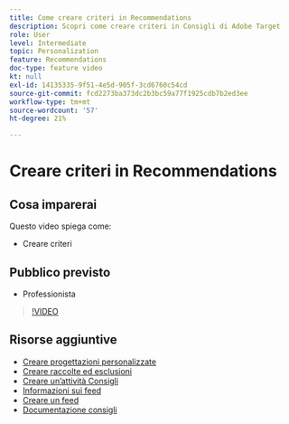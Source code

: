 ```yaml
---
title: Come creare criteri in Recommendations
description: Scopri come creare criteri in Consigli di Adobe Target
role: User
level: Intermediate
topic: Personalization
feature: Recommendations
doc-type: feature video
kt: null
exl-id: 14135335-9f51-4e5d-905f-3cd6760c54cd
source-git-commit: fcd2273ba373dc2b3bc59a77f1925cdb7b2ed3ee
workflow-type: tm+mt
source-wordcount: '57'
ht-degree: 21%

---
```


# Creare criteri in Recommendations

## Cosa imparerai

Questo video spiega come:

* Creare criteri

## Pubblico previsto

* Professionista

>[!VIDEO](https://video.tv.adobe.com/v/27694?quality=12)

## Risorse aggiuntive

* [Creare progettazioni personalizzate](create-custom-designs.md)
* [Creare raccolte ed esclusioni](create-collections-and-exclusions.md)
* [Creare un’attività Consigli](create-a-recommendations-activity.md)
* [Informazioni sui feed](understanding-feeds.md)
* [Creare un feed](create-a-feed.md)
* [Documentazione consigli](https://experienceleague.adobe.com/docs/target/using/recommendations/recommendations.html?lang=it)
